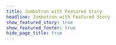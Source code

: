 ```yaml
---
title: Jumbotron with Featured Story
headline: Jumbotron with Featured Story
show_featured_story: true
show_featured_footer: true
hide_page_title: true
---
```

